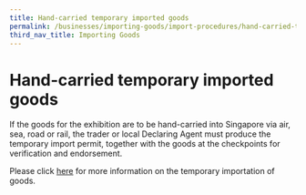 ```yaml
---
title: Hand-carried temporary imported goods
permalink: /businesses/importing-goods/import-procedures/hand-carried-temporary-imported-goods
third_nav_title: Importing Goods
---
```


# Hand-carried temporary imported goods

If the goods for the exhibition are to be hand-carried into Singapore via air, sea, road or rail, the trader or local Declaring Agent must produce the temporary import permit, together with the goods at the checkpoints for verification and endorsement.

Please click  [here](/businesses/importing-goods/temporary-import-scheme)  for more information on the temporary importation of goods.

